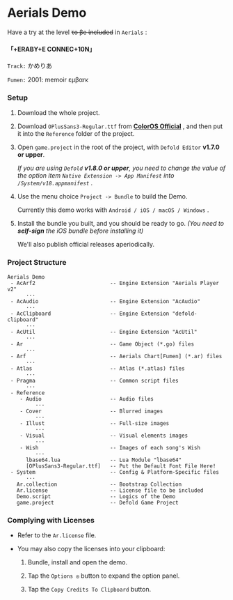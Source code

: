 # Aerials Demo

Have a try at the level ~~τo βe ίncluded~~ in `Aerials` :

#### 「+ERABY+E CONNEC+10N」

`Track:`  かめりあ

`Fumen:`  2001: memoir εμβαrκ

### Setup

1. Download the whole project.

2. Download `OPlusSans3-Regular.ttf` from [**ColorOS Official**](http://static01.coloros.com/www/public/img/topic7/font-opposans.zip) , and then put it into the `Reference` folder of the project.

3. Open `game.project` in the root of the project, with `Defold Editor` **v1.7.0 or upper**.
   
   *If you are using `Defold` **v1.8.0 or upper**, you need to change the value of the option item `Native Extension -> App Manifest` into `/System/v18.appmanifest` .*

4. Use the menu choice `Project -> Bundle` to build the Demo.
   
   Currently this demo works with `Android / iOS / macOS / Windows` .

5. Install the bundle you built, and you should be ready to go. *(You need to **self-sign** the iOS bundle before installing it)*
   
   We'll also publish official releases aperiodically.

### Project Structure

```
Aerials Demo
 - AcArf2                        -- Engine Extension "Aerials Player v2"
      ···
 - AcAudio                       -- Engine Extension "AcAudio"
      ···
 - AcClipboard                   -- Engine Extension "defold-clipboard"
      ···
 - AcUtil                        -- Engine Extension "AcUtil"
      ···
 - Ar                            -- Game Object (*.go) files
      ···
 - Arf                           -- Aerials Chart[Fumen] (*.ar) files
      ···
 - Atlas                         -- Atlas (*.atlas) files
      ···
 - Pragma                        -- Common script files
      ···
 - Reference
    - Audio                      -- Audio files
         ···
    - Cover                      -- Blurred images
         ···
    - Illust                     -- Full-size images
         ···
    - Visual                     -- Visual elements images
         ···
    - Wish                       -- Images of each song's Wish
         ···
      lbase64.lua                -- Lua Module "lbase64"
      [OPlusSans3-Regular.ttf]   -- Put the Default Font File Here!
 - System                        -- Config & Platform-Specific files
      ···
   Ar.collection                 -- Bootstrap Collection
   Ar.license                    -- License file to be included
   Demo.script                   -- Logics of the Demo
   game.project                  -- Defold Game Project
```

### Complying with Licenses

- Refer to the `Ar.license` file.

- You may also copy the licenses into your clipboard:
  
  1. Bundle, install and open the demo.
  
  2. Tap the `Options ◎` button to expand the option panel.
  
  3. Tap the `Copy Credits To Clipboard` button.
